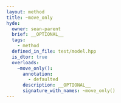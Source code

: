 ```yaml
---
layout: method
title: ~move_only
hyde:
  owner: sean-parent
  brief: __OPTIONAL__
  tags:
    - method
  defined_in_file: test/model.hpp
  is_dtor: true
  overloads:
    ~move_only():
      annotation:
        - defaulted
      description: __OPTIONAL__
      signature_with_names: ~move_only()
---
```

